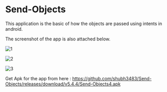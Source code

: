 # Send-Objects

This application is the basic of how the objects are passed using intents in android.

The screenshot of the app is also attached below.

![1](https://user-images.githubusercontent.com/65455693/116848039-62f77600-ac09-11eb-9d3a-5589b493a841.JPG)

![2](https://user-images.githubusercontent.com/65455693/116848052-6985ed80-ac09-11eb-96a0-296c28038ec9.JPG)

![3](https://user-images.githubusercontent.com/65455693/116848066-70146500-ac09-11eb-8cb5-74cdda37f262.JPG)

Get Apk for the app from here : https://github.com/shubh3483/Send-Objects/releases/download/v5.4.4/Send-Objects4.apk
